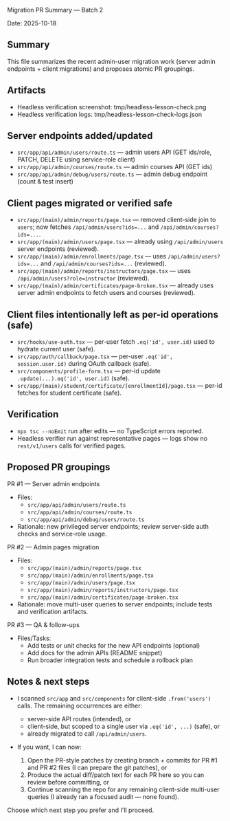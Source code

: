 Migration PR Summary — Batch 2

Date: 2025-10-18

Summary
-------
This file summarizes the recent admin-user migration work (server admin endpoints + client migrations) and proposes atomic PR groupings.

Artifacts
---------
- Headless verification screenshot: tmp/headless-lesson-check.png
- Headless verification logs: tmp/headless-lesson-check-logs.json

Server endpoints added/updated
-----------------------------
- `src/app/api/admin/users/route.ts` — admin users API (GET ids/role, PATCH, DELETE using service-role client)
- `src/app/api/admin/courses/route.ts` — admin courses API (GET ids)
- `src/app/api/admin/debug/users/route.ts` — admin debug endpoint (count & test insert)

Client pages migrated or verified safe
-------------------------------------
- `src/app/(main)/admin/reports/page.tsx` — removed client-side join to `users`; now fetches `/api/admin/users?ids=...` and `/api/admin/courses?ids=...`.
- `src/app/(main)/admin/users/page.tsx` — already using `/api/admin/users` server endpoints (reviewed).
- `src/app/(main)/admin/enrollments/page.tsx` — uses `/api/admin/users?ids=...` and `/api/admin/courses?ids=...` (reviewed).
- `src/app/(main)/admin/reports/instructors/page.tsx` — uses `/api/admin/users?role=instructor` (reviewed).
- `src/app/(main)/admin/certificates/page-broken.tsx` — already uses server admin endpoints to fetch users and courses (reviewed).

Client files intentionally left as per-id operations (safe)
---------------------------------------------------------
- `src/hooks/use-auth.tsx` — per-user fetch `.eq('id', user.id)` used to hydrate current user (safe).
- `src/app/auth/callback/page.tsx` — per-user `.eq('id', session.user.id)` during OAuth callback (safe).
- `src/components/profile-form.tsx` — per-id update `.update(...).eq('id', user.id)` (safe).
- `src/app/(main)/student/certificate/[enrollmentId]/page.tsx` — per-id fetches for student certificate (safe).

Verification
------------
- `npx tsc --noEmit` run after edits — no TypeScript errors reported.
- Headless verifier run against representative pages — logs show no `rest/v1/users` calls for verified pages.

Proposed PR groupings
---------------------
PR #1 — Server admin endpoints
- Files:
  - `src/app/api/admin/users/route.ts`
  - `src/app/api/admin/courses/route.ts`
  - `src/app/api/admin/debug/users/route.ts`
- Rationale: new privileged server endpoints; review server-side auth checks and service-role usage.

PR #2 — Admin pages migration
- Files:
  - `src/app/(main)/admin/reports/page.tsx`
  - `src/app/(main)/admin/enrollments/page.tsx`
  - `src/app/(main)/admin/users/page.tsx`
  - `src/app/(main)/admin/reports/instructors/page.tsx`
  - `src/app/(main)/admin/certificates/page-broken.tsx`
- Rationale: move multi-user queries to server endpoints; include tests and verification artifacts.

PR #3 — QA & follow-ups
- Files/Tasks:
  - Add tests or unit checks for the new API endpoints (optional)
  - Add docs for the admin APIs (README snippet)
  - Run broader integration tests and schedule a rollback plan

Notes & next steps
------------------
- I scanned `src/app` and `src/components` for client-side `.from('users')` calls. The remaining occurrences are either:
  - server-side API routes (intended), or
  - client-side, but scoped to a single user via `.eq('id', ...)` (safe), or
  - already migrated to call `/api/admin/users`.

- If you want, I can now:
  1) Open the PR-style patches by creating branch + commits for PR #1 and PR #2 files (I can prepare the git patches), or
  2) Produce the actual diff/patch text for each PR here so you can review before committing, or
  3) Continue scanning the repo for any remaining client-side multi-user queries (I already ran a focused audit — none found).

Choose which next step you prefer and I'll proceed.
